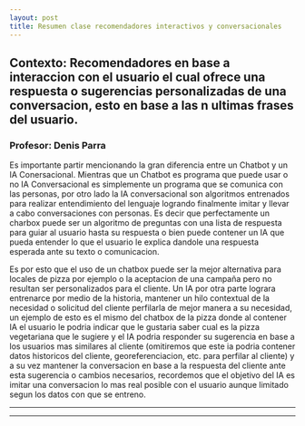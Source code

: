```yaml
---
layout: post
title: Resumen clase recomendadores interactivos y conversacionales
---
```


## Contexto: Recomendadores en base a interaccion con el usuario el cual ofrece una respuesta o sugerencias personalizadas de una conversacion, esto en base a las n ultimas frases del usuario.
### Profesor: Denis Parra

Es importante partir mencionando la gran diferencia entre un Chatbot y un IA Conersacional. Mientras que un Chatbot es programa que puede usar o no IA Conversacional es simplemente un programa que se comunica con las personas, por otro lado la IA conversacional son algoritmos entrenados para realizar entendimiento del lenguaje logrando finalmente imitar y llevar a cabo conversaciones con personas. Es decir que perfectamente un charbox puede ser un algoritmo de preguntas con una lista de respuesta para guiar al usuario hasta su respuesta o bien puede contener un IA que pueda entender lo que el usuario le explica dandole una respuesta esperada ante su texto o comunicacion.

Es por esto que el uso de un chatbox puede ser la mejor alternativa para locales de pizza por ejemplo o la aceptacion de una campaña pero no resultan ser personalizados para el cliente. Un IA por otra parte lograra entrenarce por medio de la historia, mantener un hilo contextual de la necesidad o solicitud del cliente perfilarla de mejor manera a su necesidad, un ejemplo de esto es el mismo del chatbox de la pizza donde al contener IA el usuario le podria indicar que le gustaria saber cual es la pizza vegetariana que le sugiere y el IA podria responder su sugerencia en base a los usuarios mas similares al cliente (omitiremos que este ia podria contener datos historicos del cliente, georeferenciacion, etc. para perfilar al cliente) y a su vez mantener la conversacion en base a la respuesta del cliente ante esta sugerencia o cambios necesarios, recordemos que el objetivo del IA es imitar una conversacion lo mas real posible con el usuario aunque limitado segun los datos con que se entreno.



----
****

